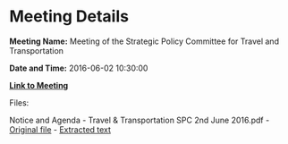 # Meeting Details

**Meeting Name:** Meeting of the Strategic Policy Committee for Travel and Transportation

**Date and Time:** 2016-06-02 10:30:00

**[Link to Meeting](https://www.limerick.ie/council/whats-on/meeting-strategic-policy-committee-travel-and-transportation)**

Files: 

Notice and Agenda - Travel & Transportation SPC 2nd June 2016.pdf - [Original file](https://www.limerick.ie/sites/default/files/media/documents/2017-06/Notice%20and%20Agenda%20-%20Travel%20%26%20Transportation%20SPC%202nd%20June%202016.pdf) - [Extracted text](./Notice%20and%20Agenda%20-%20Travel%20%26%20Transportation%20SPC%202nd%20June%202016.md)

